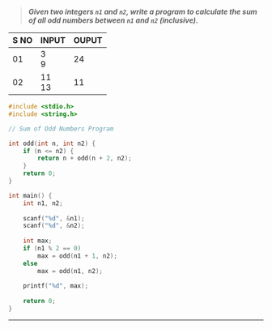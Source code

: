 >***Given two integers `n1` and `n2`, write a program to calculate the sum of all odd numbers between `n1` and `n2` (inclusive).***

| S NO | INPUT      | OUPUT  |
| ---- | ---------- | ------ |
| 01   | 3<br>9<br> | 24<br> |
| 02   | 11<br>13   | 11     |
```c
#include <stdio.h>
#include <string.h>

// Sum of Odd Numbers Program

int odd(int n, int n2) {
    if (n <= n2) {
        return n + odd(n + 2, n2);
    }
    return 0;
}

int main() {
    int n1, n2;
    
    scanf("%d", &n1);
    scanf("%d", &n2);
    
    int max;
    if (n1 % 2 == 0)
        max = odd(n1 + 1, n2);
    else
        max = odd(n1, n2);
    
    printf("%d", max);
    
    return 0;
}

```
---